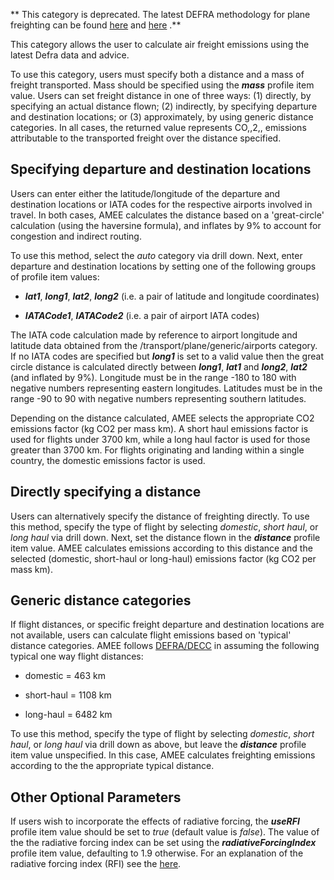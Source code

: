 ** This category is deprecated. The latest DEFRA methodology for plane
freighting can be found [here](DEFRA_freight_transport_methodology) and
[here](Great_Circle_flight_methodology) .**

This category allows the user to calculate air freight emissions using
the latest Defra data and advice.

To use this category, users must specify both a distance and a mass of
freight transported. Mass should be specified using the ***mass***
profile item value. Users can set freight distance in one of three ways:
(1) directly, by specifying an actual distance flown; (2) indirectly, by
specifying departure and destination locations; or (3) approximately, by
using generic distance categories. In all cases, the returned value
represents CO,,2,, emissions attributable to the transported freight
over the distance specified.

## Specifying departure and destination locations

Users can enter either the latitude/longitude of the departure and
destination locations or IATA codes for the respective airports involved
in travel. In both cases, AMEE calculates the distance based on a
'great-circle' calculation (using the haversine formula), and inflates
by 9% to account for congestion and indirect routing.

To use this method, select the *auto* category via drill down. Next,
enter departure and destination locations by setting one of the
following groups of profile item values:

  - ***lat1***, ***long1***, ***lat2***, ***long2*** (i.e. a pair of
    latitude and longitude coordinates)

<!-- end list -->

  - ***IATACode1***, ***IATACode2*** (i.e. a pair of airport IATA codes)

The IATA code calculation made by reference to airport longitude and
latitude data obtained from the /transport/plane/generic/airports
category. If no IATA codes are specified but ***long1*** is set to a
valid value then the great circle distance is calculated directly
between ***long1***, ***lat1*** and ***long2***, ***lat2*** (and
inflated by 9%). Longitude must be in the range -180 to 180 with
negative numbers representing eastern longitudes. Latitudes must be in
the range -90 to 90 with negative numbers representing southern
latitudes.

Depending on the distance calculated, AMEE selects the appropriate CO2
emissions factor (kg CO2 per mass km). A short haul emissions factor is
used for flights under 3700 km, while a long haul factor is used for
those greater than 3700 km. For flights originating and landing within a
single country, the domestic emissions factor is used.

## Directly specifying a distance

Users can alternatively specify the distance of freighting directly. To
use this method, specify the type of flight by selecting *domestic*,
*short haul*, or *long haul* via drill down. Next, set the distance
flown in the ***distance*** profile item value. AMEE calculates
emissions according to this distance and the selected (domestic,
short-haul or long-haul) emissions factor (kg CO2 per mass km).

## Generic distance categories

If flight distances, or specific freight departure and destination
locations are not available, users can calculate flight emissions based
on 'typical' distance categories. AMEE follows
[DEFRA/DECC](http://www.defra.gov.uk/environment/business/reporting/conversion-factors.htm)
in assuming the following typical one way flight distances:

  - domestic = 463 km

<!-- end list -->

  - short-haul = 1108 km

<!-- end list -->

  - long-haul = 6482 km

To use this method, specify the type of flight by selecting *domestic*,
*short haul*, or *long haul* via drill down as above, but leave the
***distance*** profile item value unspecified. In this case, AMEE
calculates freighting emissions according to the the appropriate typical
distance.

## Other Optional Parameters

If users wish to incorporate the effects of radiative forcing, the
***useRFI*** profile item value should be set to *true* (default value
is *false*). The value of the the radiative forcing index can be set
using the ***radiativeForcingIndex*** profile item value, defaulting to
1.9 otherwise. For an explanation of the radiative forcing index (RFI)
see the [here](Radiative_Forcing_Index).
